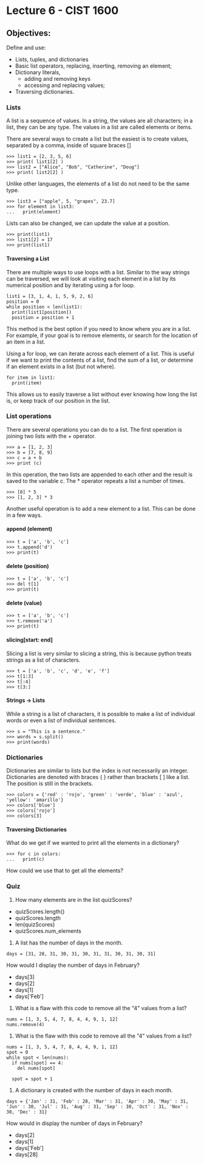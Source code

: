 # Lecture 6 - CIST 1600
## Objectives:
Define and use:
- Lists, tuples, and dictionaries
- Basic list operators, replacing, inserting,
removing an element;
- Dictionary literals,
  - adding and removing keys
  - accessing and replacing values;
- Traversing dictionaries.

### Lists
A list is a sequence of values. In a string, the values are all characters; in a list, they can be any type. The values in a list are called elements or items.

There are several ways to create a list but the easiest is to create values, separated by a comma, inside of square braces []

```
>>> list1 = [2, 3, 5, 6]
>>> print( list1[2] )
>>> list2 = ["Alice", "Bob", "Catherine", "Doug"]
>>> print( list2[2] )
```  

Unlike other languages, the elements of a list do not need to be the same type.
```
>>> list3 = ["apple", 5, "grapes", 23.7]
>>> for element in list3:
...   print(element)
```  
Lists can also be changed, we can update the value at a position.
```
>>> print(list1)
>>> list1[2] = 17
>>> print(list1)
```
#### Traversing a List
There are multiple ways to use loops with a list. Similar to the way strings can be traversed, we will look at visiting each element in a list by its numerical position and by iterating using a for loop.
```
list1 = [3, 1, 4, 1, 5, 9, 2, 6]
position = 0
while position < len(list1):
  print(list1[position])
  position = position + 1
```
This method is the best option if you need to know where you are in a list. For example, if your goal is to remove elements, or search for the location of an item in a list.

Using a for loop, we can iterate across each element of a list. This is useful if we want to print the contents of a list, find the sum of a list, or determine if an element exists in a list (but not where).
```
for item in list1:
  print(item)
```
This allows us to easily traverse a list without ever knowing how long the list is, or keep track of our position in the list.

### List operations
There are several operations you can do to a list. The first operation is joining two lists with the + operator.
```
>>> a = [1, 2, 3]
>>> b = [7, 8, 9]
>>> c = a + b
>>> print (c)
```
In this operation, the two lists are appended to each other and the result is saved to the variable c.
The * operator repeats a list a number of times.
```
>>> [0] * 5
>>> [1, 2, 3] * 3
```

Another useful operation is to add a new element to a list. This can be done in a few ways.
#### append (element)
```
>>> t = ['a', 'b', 'c']
>>> t.append('d')
>>> print(t)
```

#### delete (position)
```
>>> t = ['a', 'b', 'c']
>>> del t[1]
>>> print(t)
```
#### delete (value)
```
>>> t = ['a', 'b', 'c']
>>> t.remove('a')
>>> print(t)
```

#### slicing[start: end]
Slicing a list is very similar to slicing a string, this is because python treats strings as a list of characters.
```
>>> t = ['a', 'b', 'c', 'd', 'e', 'f']
>>> t[1:3]
>>> t[:4]
>>> t[3:]
```
#### Strings -> Lists
While a string is a list of characters, it is possible to make a list of individual words or even a list of individual sentences.
```
>>> s = "This is a sentence."
>>> words = s.split()
>>> print(words)
```

### Dictionaries
Dictionaries are similar to lists but the index is not necessarily an integer. Dictionaries are denoted with braces { } rather than brackets [ ] like a list. The position is still in the brackets.
```
>>> colors = {'red' : 'rojo', 'green' : 'verde', 'blue' : 'azul', 'yellow': 'amarillo'}
>>> colors['blue']
>>> colors['rojo']
>>> colors[3]
```
#### Traversing Dictionaries
What do we get if we wanted to print all the elements in a dictionary?
```
>>> for c in colors:
...   print(c)
```
How could we use that to get all the elements?

### Quiz
1. How many elements are in the list quizScores?
  - quizScores.length()
  - quizScores.length
  - len(quizScores)
  - quizScores.num_elements
1. A list has the number of days in the month.
```
days = [31, 28, 31, 30, 31, 30, 31, 31, 30, 31, 30, 31]
```
  How would I display the number of days in February?
  - days[3]
  - days[2]
  - days[1]
  - days['Feb']
1. What is a flaw with this code to remove all the "4" values from a list?
```
nums = [1, 3, 5, 4, 7, 8, 4, 4, 9, 1, 12]
nums.remove(4)
```
1. What is the flaw with this code to remove all the "4" values from a list?
```
nums = [1, 3, 5, 4, 7, 8, 4, 4, 9, 1, 12]
spot = 0
while spot < len(nums):
  if nums[spot] == 4:
    del nums[spot]

  spot = spot + 1
```  
1. A dictionary is created with the number of days in each month.
```
days = {'Jan' : 31, 'Feb' : 28, 'Mar' : 31, 'Apr' : 30, 'May' : 31, 'Jun' : 30, 'Jul' : 31, 'Aug' : 31, 'Sep' : 30, 'Oct' : 31, 'Nov' : 30, 'Dec' : 31}
```
How would in display the number of days in February?
- days[2]
- days[1]
- days['Feb']
- days[28]

